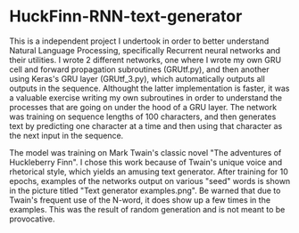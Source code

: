 # HuckFinn-RNN-text-generator
This is a independent project I undertook in order to better understand Natural Language Processing, specifically Recurrent neural networks and their utilities. I wrote 2 different 
networks, one where I wrote my own GRU cell and forward propagation subroutines (GRUtf.py), and then another using Keras's GRU layer (GRUtf_3.py), which automatically outputs all 
outputs in the sequence. Althought the latter implementation is faster, it was a valuable exercise writing my own subroutines in order to understand the processes that are going on
under the hood of a GRU layer. The network was training on sequence lengths of 100 characters, and then generates text by predicting one character at a time and then using that character as the next input in the sequence.

The model was training on Mark Twain's classic novel "The adventures of Huckleberry Finn". I chose this work because of Twain's unique voice and rhetorical style, which yields an amusing text generator. After training for 10 epochs, examples of the networks output on various "seed" words is shown in the picture titled "Text generator
examples.png". Be warned that due to Twain's frequent use of the N-word, it does show up a few times in the examples. This was the result of random generation and is not meant to be provocative.
